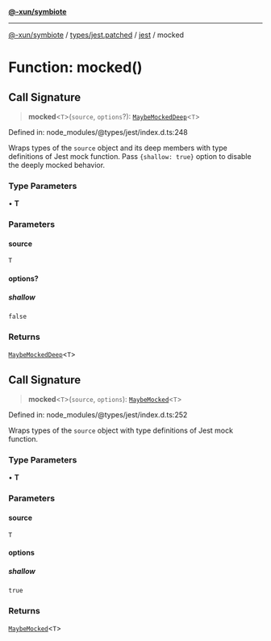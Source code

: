 [**@-xun/symbiote**](../../../../../README.md)

***

[@-xun/symbiote](../../../../../README.md) / [types/jest.patched](../../../README.md) / [jest](../README.md) / mocked

# Function: mocked()

## Call Signature

> **mocked**\<`T`\>(`source`, `options`?): [`MaybeMockedDeep`](../type-aliases/MaybeMockedDeep.md)\<`T`\>

Defined in: node\_modules/@types/jest/index.d.ts:248

Wraps types of the `source` object and its deep members with type definitions
of Jest mock function. Pass `{shallow: true}` option to disable the deeply
mocked behavior.

### Type Parameters

• **T**

### Parameters

#### source

`T`

#### options?

##### shallow

`false`

### Returns

[`MaybeMockedDeep`](../type-aliases/MaybeMockedDeep.md)\<`T`\>

## Call Signature

> **mocked**\<`T`\>(`source`, `options`): [`MaybeMocked`](../type-aliases/MaybeMocked.md)\<`T`\>

Defined in: node\_modules/@types/jest/index.d.ts:252

Wraps types of the `source` object with type definitions of Jest mock function.

### Type Parameters

• **T**

### Parameters

#### source

`T`

#### options

##### shallow

`true`

### Returns

[`MaybeMocked`](../type-aliases/MaybeMocked.md)\<`T`\>
